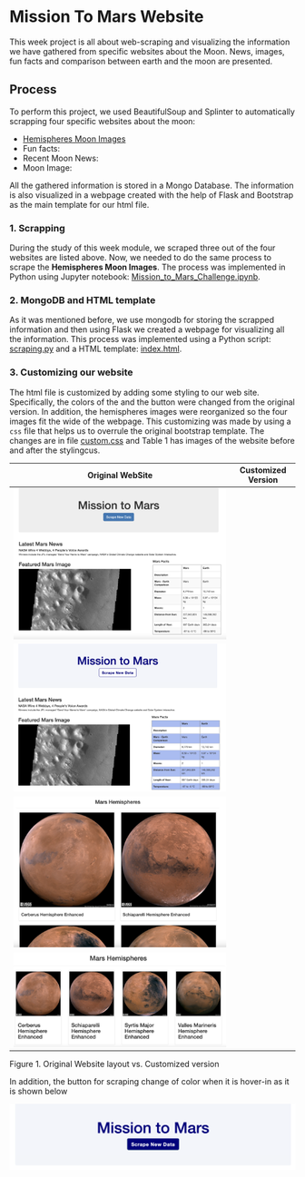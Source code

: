 # Mission To Mars Website

This week project is all about web-scraping and visualizing the information we have gathered from specific websites about the Moon.  News, images, fun facts and comparison between earth and the moon are presented.

## Process

To perform this project, we used BeautifulSoup and Splinter to automatically scrapping four  specific websites about the moon: 
 - [Hemispheres Moon Images](https://astrogeology.usgs.gov/search/results?q=hemisphere+enhanced&k1=target&v1=Mars)
 - Fun facts:
 - Recent Moon News:
 - Moon Image:

All the gathered information is stored in a Mongo Database.  The information is also visualized in a webpage created with the help of Flask and Bootstrap as the main template for our html file.

### 1. Scrapping

During the study of this week module, we scraped three out of the four websites are listed above.  Now, we needed to do the same process to scrape the **Hemispheres Moon Images**. The process was implemented in Python using Jupyter notebook: [Mission_to_Mars_Challenge.ipynb](https://raw.githubusercontent.com/LeidyDoradoM/Mission_To_Mars_Challenge/main/Mission_to_Mars_Challenge.ipynb).

### 2. MongoDB and HTML template

As it was mentioned before, we use mongodb for storing the scrapped information and then using Flask we created a webpage for visualizing all the information.  This process was implemented using a Python script: [scraping.py](https://raw.githubusercontent.com/LeidyDoradoM/Mission_To_Mars_Challenge/main/scraping.py) and a HTML template: [index.html](https://raw.githubusercontent.com/LeidyDoradoM/Mission_To_Mars_Challenge/main/templates/index.html).

### 3. Customizing our website

The html file is customized by adding some styling to our web site. Specifically, the colors of the  and the button were changed from the original version.  In addition, the hemispheres images were reorganized so the four images fit the wide of the webpage. This customizing was made by using a `css` file that helps us to overrule the original bootstrap template. The changes are in file [custom.css](https://raw.githubusercontent.com/LeidyDoradoM/Mission_To_Mars_Challenge/main/static/assets/css/custom.css) and Table 1 has images of the website before and after the stylingcus.

| Original WebSite | Customized Version |
|-----|-------|
| ![original](https://raw.githubusercontent.com/LeidyDoradoM/Mission_To_Mars_Challenge/main/Images/MissionToMars_1.png) | 
 ![custom](https://raw.githubusercontent.com/LeidyDoradoM/Mission_To_Mars_Challenge/main/Images/customMTM_1.png) |
|![origin](https://raw.githubusercontent.com/LeidyDoradoM/Mission_To_Mars_Challenge/main/Images/MissionToMars2.png)|
![custom2](https://raw.githubusercontent.com/LeidyDoradoM/Mission_To_Mars_Challenge/main/Images/customMTM_2.png)|

Figure 1. Original Website layout vs. Customized version

In addition, the button for scraping change of color when it is hover-in as it is shown below

![hover](https://raw.githubusercontent.com/LeidyDoradoM/Mission_To_Mars_Challenge/main/Images/hover-inMTM.png)